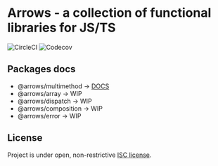 # Arrows - a collection of functional libraries for JS/TS

![CircleCI](https://img.shields.io/circleci/build/github/caderek/arrows)
![Codecov](https://img.shields.io/codecov/c/github/caderek/arrows?token=c6adb715d638431786fefe69ca08ab00)

## Packages docs

- @arrows/multimethod -> [DOCS](packages/multimethod/README.md)
- @arrows/array -> WIP
- @arrows/dispatch -> WIP
- @arrows/composition -> WIP
- @arrows/error -> WIP

## License

Project is under open, non-restrictive [ISC license](LICENSE).
